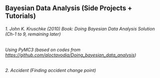 ## Bayesian Data Analysis (Side Projects + Tutorials)
###### 1. John K. Kruschke (2010) Book: Doing Bayesian Data Analysis Solution (Ch-1 to 9, remaining later) 
###### Using PyMC3 (based on codes from https://github.com/aloctavodia/Doing_bayesian_data_analysis)
###### 2. Accident (Finding accident change point)
